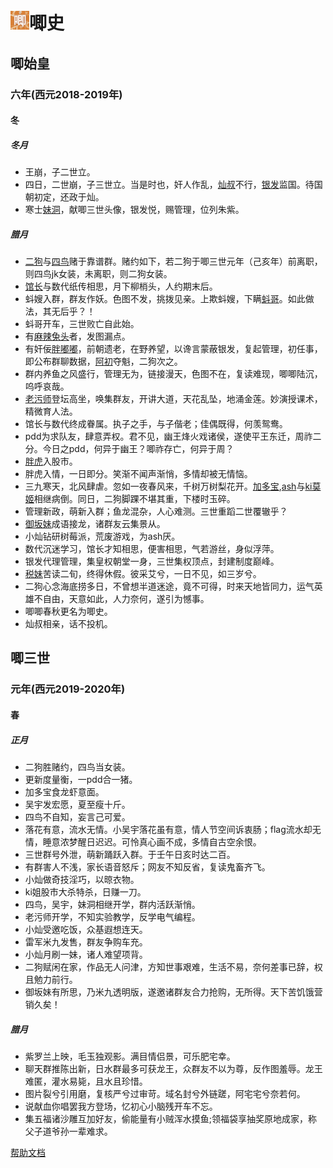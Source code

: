 # <img src="pictures/jiji.png"  height="30" width="30">唧史
## 唧始皇
### 六年(西元2018-2019年)
#### 冬
##### *冬月*
- 王崩，子二世立。<br>
- 四日，二世崩，子三世立。当是时也，奸人作乱，[灿叔](members/xiaoc.md)不行，[银发](members/yinfa.md)监国。待国朝初定，还政于灿。<br>
- 寒士[妹洞](members/naodong.md)，献唧三世头像，银发悦，赐管理，位列朱紫。<br>
##### *腊月*
- [二狗](members/ergou.md)与[四鸟](members/siniao.md)赌于靠谱群。赌约如下，若二狗于唧三世元年（己亥年）前离职，则四鸟jk女装，未离职，则二狗女装。<br>
- [馆长](members/guanzhang.md)与数代纸传相思，月下柳梢头，人约期末后。<br>
- 蚪嫂入群，群友作妖。色图不发，挑拨见亲。上欺蚪嫂，下瞒[蚪哥](members/kedou.md)。如此做法，其无后乎？！<br>
- 蚪哥开车，三世败亡自此始。<br>
- 有[麻辣兔头](members/matou.md)者，发图漏点。<br>
- 有奸佞[胖嘟嘟](members/pdd.md)，前朝遗老，在野养望，以谗言蒙蔽银发，复起管理，初任事，即公布群聊数据，[阿初](members/achu.md)夺魁，二狗次之。<br>
- 群内养鱼之风盛行，管理无为，链接漫天，色图不在，复读难现，唧唧陆沉，呜呼哀哉。<br>
- [老污师](members/laowushi.md)登坛高坐，唤集群友，开讲大道，天花乱坠，地涌金莲。妙演授课术，精微育人法。<br>
- 馆长与数代终成眷属。执子之手，与子偕老；佳偶既得，何羡鸳鸯。<br>
- pdd为求队友，肆意弄权。君不见，幽王烽火戏诸侯，遂使平王东迁，周祚二分。今日之pdd，何异于幽王？唧祚存亡，何异于周？<br>
- [胖虎](members/panghu.md)入股市。<br>
- 胖虎入情，一日即分。笑渐不闻声渐悄，多情却被无情恼。<br>
- 三九寒天，北风肆虐。忽如一夜春风来，千树万树梨花开。[加多宝](members/jiaduobao.md),[ash](members/ash.md)与[ki莫姬](members/kimoji.md)相继病倒。同日，二狗脚踝不堪其重，下楼时玉碎。<br>
- 管理新政，萌新入群；鱼龙混杂，人心难测。三世重蹈二世覆辙乎？<br>
- [御坂妹](members/yubanmei.md)成语接龙，诸群友云集景从。<br>
- 小灿钻研树莓派，荒废游戏，为ash厌。<br>
- 数代沉迷学习，馆长才知相思，便害相思，气若游丝，身似浮萍。<br>
- 银发代理管理，集皇权朝堂一身，三世集权顶点，封建制度巅峰。<br>
- [税妹](members/wangxiangshui.md)苦读二旬，终得休假。彼采艾兮，一日不见，如三岁兮。<br>
- 二狗心念海底捞多日，不曾想半道迷途，竟不可得，时来天地皆同力，运气英雄不自由，天意如此，人力奈何，遂引为憾事。<br>
- 唧唧春秋更名为唧史。<br>
- 灿叔相亲，话不投机。<br>
## 唧三世
### 元年(西元2019-2020年)
#### 春
##### *正月*
- 二狗胜赌约，四鸟当女装。<br>
- 更新度量衡，一pdd合一猪。<br>
- 加多宝食龙虾意面。<br>
- 吴宇发宏愿，夏至瘦十斤。<br>
- 四鸟不自知，妄言己可爱。<br>
- 落花有意，流水无情。小吴宇落花虽有意，情人节空间诉衷肠；flag流水却无情，睡意浓梦醒日迟迟。可怜真心画不成，多情自古空余恨。<br>
- 三世群号外泄，萌新踊跃入群。于壬午日亥时达二百。<br>
- 有群害人不浅，家长语音怒斥；网友不知反省，复读鬼畜齐飞。<br>
- 小灿做奇技淫巧，以晾衣物。<br>
- ki姐股市大杀特杀，日赚一刀。<br>
- 四鸟，吴宇，妹洞相继开学，群内活跃渐悄。<br>
- 老污师开学，不知实验教学，反学电气编程。<br>
- 小灿受邀吃饭，众基遐想连天。<br>
- 雷军米九发售，群友争购车充。<br>
- 小灿月刷一妹，诸人难望项背。<br>
- 二狗赋闲在家，作品无人问津，方知世事艰难，生活不易，奈何差事已辞，权且勉力前行。<br>
- 御坂妹有所思，乃米九透明版，遂邀诸群友合力抢购，无所得。天下苦饥饿营销久矣！<br>
##### *腊月*
- 紫罗兰上映，毛玉独观影。满目情侣景，可乐肥宅幸。<br>
- 聊天群推陈出新，日水群最多可获龙王，众群友不以为尊，反作图羞辱。龙王难匿，灌水易毙，且水且珍惜。<br>
- 图片裂兮引用磨，复核严兮过审苛。域名封兮外链蹉，阿宅宅兮奈若何。<br>
- 说献血你唱罢我方登场，忆初心小脑残开车不忘。<br>
- 集五福诸沙雕互加好友，偷能量有小贼浑水摸鱼;领福袋享抽奖原地成家，称父子道爷孙一辈难求。<br>
<footer><a href="help.md">帮助文档</a></footer>